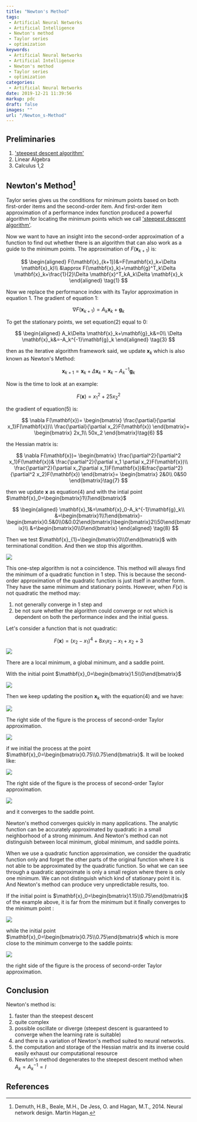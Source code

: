 ```yaml
---
title: "Newton's Method"
tags:
 - Artificial Neural Networks
 - Artificial Intelligence
 - Newton's method
 - Taylor series
 - optimization
keywords:
 - Artificial Neural Networks
 - Artificial Intelligence
 - Newton's method
 - Taylor series
 - optimization
categories:
 - Artificial Neural Networks
date: 2019-12-21 11:39:56
markup: pdc
draft: false
images: ""
url: "/Newton_s-Method"
---
```

## Preliminaries
1. ['steepest descent algorithm'](#TODO)
2. Linear Algebra
3. Calculus 1,2

## Newton's Method[^1]
Taylor series gives us the conditions for minimum points based on both first-order items and the second-order item. And first-order item approximation of a performance index function produced a powerful algorithm for locating the minimum points which we call ['steepest descent algorithm'](#TODO). 

Now we want to have an insight into the second-order approximation of a function to find out whether there is an algorithm that can also work as a guide to the minimum points. The approximation of $F(\mathbf{x}_{k+1})$ is:

$$
\begin{aligned}
    F(\mathbf{x}_{k+1})&=F(\mathbf{x}_k+\Delta \mathbf{x}_k)\\
    &\approx F(\mathbf{x}_k)+\mathbf{g}^T_k\Delta \mathbf{x}_k+\frac{1}{2}\Delta \mathbf{x}^T_kA_k\Delta \mathbf{x}_k
\end{aligned}
\tag{1}
$$

Now we replace the performance index with its Taylor approximation in equation 1. The gradient of equation 1:

$$
\nabla F(\mathbf{x}_{k+1})=A_k\mathbf{x}_k+\mathbf{g}_k\tag{2}
$$

To get the stationary points, we set equation(2) equal to $0$:

$$
\begin{aligned}
    A_k\Delta \mathbf{x}_k+\mathbf{g}_k&=0\\
    \Delta \mathbf{x}_k&=-A_k^{-1}\mathbf{g}_k   
\end{aligned}
\tag{3}
$$

then as the iterative algorithm framework said, we update $\mathbf{x}_k$ which is also known as Newton's Method:

$$
\mathbf{x}_{k+1}=\mathbf{x}_k+\Delta \mathbf{x}_k=\mathbf{x}_k-A_k^{-1}\mathbf{g}_k\tag{4}
$$

Now is the time to look at an example:

$$
F(\mathbf{x})=x^2_1+25x_2^2\tag{5}
$$

the gradient of equation(5) is:

$$
\nabla F(\mathbf{x})=
\begin{bmatrix}
    \frac{\partial}{\partial x_1}F(\mathbf{x})\\
    \frac{\partial}{\partial x_2}F(\mathbf{x})
\end{bmatrix}=
\begin{bmatrix}
    2x_1\\
    50x_2
\end{bmatrix}\tag{6}
$$

the Hessian matrix is:

$$
\nabla F(\mathbf{x})=
\begin{bmatrix}
    \frac{\partial^2}{\partial^2 x_1}F(\mathbf{x})& \frac{\partial^2}{\partial x_1 \partial x_2}F(\mathbf{x})\\
     \frac{\partial^2}{\partial x_2\partial x_1}F(\mathbf{x})&\frac{\partial^2}{\partial^2 x_2}F(\mathbf{x})
\end{bmatrix}=
\begin{bmatrix}
    2&0\\
    0&50
\end{bmatrix}\tag{7}
$$



then we update $\mathbf{x}$ as equation(4) and with the intial point $\mathbf{x}_0=\begin{bmatrix}1\\1\end{bmatrix}$


$$
\begin{aligned}
  \mathbf{x}_1&=\mathbf{x}_0-A_k^{-1}\mathbf{g}_k\\
  &=\begin{bmatrix}1\\1\end{bmatrix}-\begin{bmatrix}0.5&0\\0&0.02\end{bmatrix}\begin{bmatrix}2\\50\end{bmatrix}\\
  &=\begin{bmatrix}0\\0\end{bmatrix}  
\end{aligned}
\tag{8}
$$

Then we test $\mathbf{x}_{1}=\begin{bmatrix}0\\0\end{bmatrix}$ with terminational condition. And then we stop this algorithm.

![](https://raw.githubusercontent.com/Tony-Tan/picgo_images_bed/master/2022_05_02_17_12_quadratic_nm.gif)



This one-step algorithm is not a coincidence. This method will always find the minimum of a quadratic function in 1 step. This is because the second-order approximation of the quadratic function is just itself in another form. They have the same minimum and stationary points. However, when $F(x)$ is not quadratic the method may:

1. not generally converge in 1 step and
2. be not sure whether the algorithm could converge or not which is dependent on both the performance index and the initial guess.


Let's consider a function that is not quadratic:

$$
F(\mathbf{x})=(x_2-x_1)^4 + 8x_1x_2-x_1+x_2+3\tag{9}
$$
![](https://raw.githubusercontent.com/Tony-Tan/picgo_images_bed/master/2022_05_02_17_12_contour_plot.gif)

There are a local minimum, a global minimum, and a saddle point.

With the initial point $\mathbf{x}_0=\begin{bmatrix}1.5\\0\end{bmatrix}$

![](https://raw.githubusercontent.com/Tony-Tan/picgo_images_bed/master/2022_05_02_17_12_initial_x_0.png)


Then we keep updating the position $\mathbf{x}_k$ with the equation(4) and we have:

![](https://raw.githubusercontent.com/Tony-Tan/picgo_images_bed/master/2022_05_02_17_12_initial_1_5_0.gif)

The right side of the figure is the process of second-order Taylor approximation.

![](https://raw.githubusercontent.com/Tony-Tan/picgo_images_bed/master/2022_05_02_17_12_initial_1_5_0_app.gif)

if we initial the process at the point $\mathbf{x}_0=\begin{bmatrix}0.75\\0.75\end{bmatrix}$. It will be looked like:

![](https://raw.githubusercontent.com/Tony-Tan/picgo_images_bed/master/2022_05_02_17_12_initial_0_75.gif)

The right side of the figure is the process of second-order Taylor approximation.

![](https://raw.githubusercontent.com/Tony-Tan/picgo_images_bed/master/2022_05_02_17_13_initial_0_75_app.gif)


and it converges to the saddle point.

Newton's method converges quickly in many applications. The analytic function can be accurately approximated by quadratic in a small neighborhood of a strong minimum. And Newton's method can not distinguish between local minimum, global minimum, and saddle points. 

When we use a quadratic function approximation, we consider the quadratic function only and forget the other parts of the original function where it is not able to be approximated by the quadratic function. So what we can see through a quadratic approximate is only a small region where there is only one minimum. We can not distinguish which kind of stationary point it is. And Newton's method can produce very unpredictable results, too.

If the initial point is $\mathbf{x}_0=\begin{bmatrix}1.15\\0.75\end{bmatrix}$ of the example above, it is far from the minimum but it finally converges to the minimum point :

![](https://raw.githubusercontent.com/Tony-Tan/picgo_images_bed/master/2022_05_02_17_13_initial_1_15_0_75_app.gif)


while the initial point $\mathbf{x}_0=\begin{bmatrix}0.75\\0.75\end{bmatrix}$ which is more close to the minimum converge to the saddle points:

![](https://raw.githubusercontent.com/Tony-Tan/picgo_images_bed/master/2022_05_02_17_14_initial_0_75_app.gif)

the right side of the figure is the process of second-order Taylor approximation.

## Conclusion

Newton's method is:

1. faster than the steepest descent
2. quite complex
3. possible oscillate or diverge (steepest descent is guaranteed to converge when the learning rate is suitable)
4. and there is a variation of Newton's method suited to neural networks.
5. the computation and storage of the Hessian matrix and its inverse could easily exhaust our computational resource
6. Newton's method degenerates to the steepest descent method when $A_k=A_k^{-1}=I$



## References
[^1]: Demuth, H.B., Beale, M.H., De Jess, O. and Hagan, M.T., 2014. Neural network design. Martin Hagan.